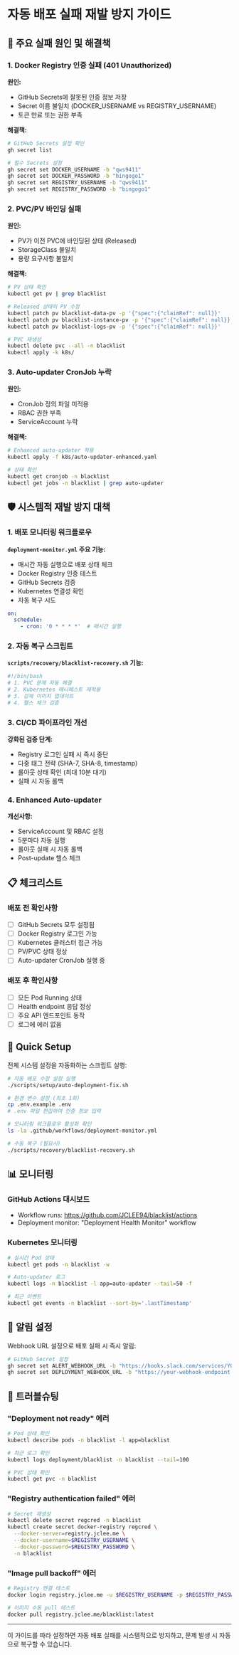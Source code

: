 # 자동 배포 실패 재발 방지 가이드

## 🚨 주요 실패 원인 및 해결책

### 1. Docker Registry 인증 실패 (401 Unauthorized)

**원인:**
- GitHub Secrets에 잘못된 인증 정보 저장
- Secret 이름 불일치 (DOCKER_USERNAME vs REGISTRY_USERNAME)
- 토큰 만료 또는 권한 부족

**해결책:**
```bash
# GitHub Secrets 설정 확인
gh secret list

# 필수 Secrets 설정
gh secret set DOCKER_USERNAME -b "qws9411"
gh secret set DOCKER_PASSWORD -b "bingogo1"
gh secret set REGISTRY_USERNAME -b "qws9411"
gh secret set REGISTRY_PASSWORD -b "bingogo1"
```

### 2. PVC/PV 바인딩 실패

**원인:**
- PV가 이전 PVC에 바인딩된 상태 (Released)
- StorageClass 불일치
- 용량 요구사항 불일치

**해결책:**
```bash
# PV 상태 확인
kubectl get pv | grep blacklist

# Released 상태의 PV 수정
kubectl patch pv blacklist-data-pv -p '{"spec":{"claimRef": null}}'
kubectl patch pv blacklist-instance-pv -p '{"spec":{"claimRef": null}}'
kubectl patch pv blacklist-logs-pv -p '{"spec":{"claimRef": null}}'

# PVC 재생성
kubectl delete pvc --all -n blacklist
kubectl apply -k k8s/
```

### 3. Auto-updater CronJob 누락

**원인:**
- CronJob 정의 파일 미적용
- RBAC 권한 부족
- ServiceAccount 누락

**해결책:**
```bash
# Enhanced auto-updater 적용
kubectl apply -f k8s/auto-updater-enhanced.yaml

# 상태 확인
kubectl get cronjob -n blacklist
kubectl get jobs -n blacklist | grep auto-updater
```

## 🛡️ 시스템적 재발 방지 대책

### 1. 배포 모니터링 워크플로우

**`deployment-monitor.yml` 주요 기능:**
- 매시간 자동 실행으로 배포 상태 체크
- Docker Registry 인증 테스트
- GitHub Secrets 검증
- Kubernetes 연결성 확인
- 자동 복구 시도

```yaml
on:
  schedule:
    - cron: '0 * * * *'  # 매시간 실행
```

### 2. 자동 복구 스크립트

**`scripts/recovery/blacklist-recovery.sh` 기능:**
```bash
#!/bin/bash
# 1. PVC 문제 자동 해결
# 2. Kubernetes 매니페스트 재적용
# 3. 강제 이미지 업데이트
# 4. 헬스 체크 검증
```

### 3. CI/CD 파이프라인 개선

**강화된 검증 단계:**
- Registry 로그인 실패 시 즉시 중단
- 다중 태그 전략 (SHA-7, SHA-8, timestamp)
- 롤아웃 상태 확인 (최대 10분 대기)
- 실패 시 자동 롤백

### 4. Enhanced Auto-updater

**개선사항:**
- ServiceAccount 및 RBAC 설정
- 5분마다 자동 실행
- 롤아웃 실패 시 자동 롤백
- Post-update 헬스 체크

## 📋 체크리스트

### 배포 전 확인사항

- [ ] GitHub Secrets 모두 설정됨
- [ ] Docker Registry 로그인 가능
- [ ] Kubernetes 클러스터 접근 가능
- [ ] PV/PVC 상태 정상
- [ ] Auto-updater CronJob 실행 중

### 배포 후 확인사항

- [ ] 모든 Pod Running 상태
- [ ] Health endpoint 응답 정상
- [ ] 주요 API 엔드포인트 동작
- [ ] 로그에 에러 없음

## 🚀 Quick Setup

전체 시스템 설정을 자동화하는 스크립트 실행:

```bash
# 자동 배포 수정 설정 실행
./scripts/setup/auto-deployment-fix.sh

# 환경 변수 설정 (최초 1회)
cp .env.example .env
# .env 파일 편집하여 인증 정보 입력

# 모니터링 워크플로우 활성화 확인
ls -la .github/workflows/deployment-monitor.yml

# 수동 복구 (필요시)
./scripts/recovery/blacklist-recovery.sh
```

## 📊 모니터링

### GitHub Actions 대시보드
- Workflow runs: https://github.com/JCLEE94/blacklist/actions
- Deployment monitor: "Deployment Health Monitor" workflow

### Kubernetes 모니터링
```bash
# 실시간 Pod 상태
kubectl get pods -n blacklist -w

# Auto-updater 로그
kubectl logs -n blacklist -l app=auto-updater --tail=50 -f

# 최근 이벤트
kubectl get events -n blacklist --sort-by='.lastTimestamp'
```

## 🔔 알림 설정

Webhook URL 설정으로 배포 실패 시 즉시 알림:

```bash
# GitHub Secret 설정
gh secret set ALERT_WEBHOOK_URL -b "https://hooks.slack.com/services/YOUR/WEBHOOK/URL"
gh secret set DEPLOYMENT_WEBHOOK_URL -b "https://your-webhook-endpoint.com"
```

## 📝 트러블슈팅

### "Deployment not ready" 에러
```bash
# Pod 상태 확인
kubectl describe pods -n blacklist -l app=blacklist

# 최근 로그 확인
kubectl logs deployment/blacklist -n blacklist --tail=100

# PVC 상태 확인
kubectl get pvc -n blacklist
```

### "Registry authentication failed" 에러
```bash
# Secret 재생성
kubectl delete secret regcred -n blacklist
kubectl create secret docker-registry regcred \
  --docker-server=registry.jclee.me \
  --docker-username=$REGISTRY_USERNAME \
  --docker-password=$REGISTRY_PASSWORD \
  -n blacklist
```

### "Image pull backoff" 에러
```bash
# Registry 연결 테스트
docker login registry.jclee.me -u $REGISTRY_USERNAME -p $REGISTRY_PASSWORD

# 이미지 수동 pull 테스트
docker pull registry.jclee.me/blacklist:latest
```

---

이 가이드를 따라 설정하면 자동 배포 실패를 시스템적으로 방지하고, 
문제 발생 시 자동으로 복구할 수 있습니다.